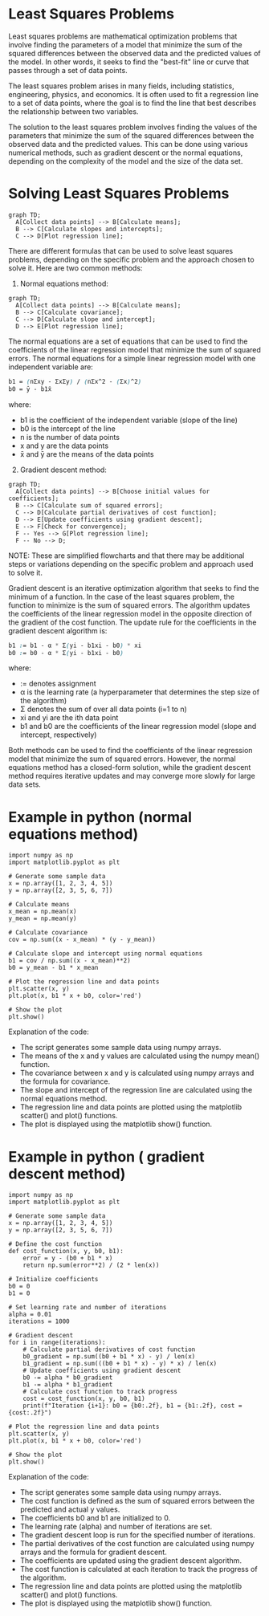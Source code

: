 # Least Squares Problems

Least squares problems are mathematical optimization problems that involve finding the parameters of a model that minimize the sum of the squared differences between the observed data and the predicted values of the model. In other words, it seeks to find the "best-fit" line or curve that passes through a set of data points.

The least squares problem arises in many fields, including statistics, engineering, physics, and economics. It is often used to fit a regression line to a set of data points, where the goal is to find the line that best describes the relationship between two variables.

The solution to the least squares problem involves finding the values of the parameters that minimize the sum of the squared differences between the observed data and the predicted values. This can be done using various numerical methods, such as gradient descent or the normal equations, depending on the complexity of the model and the size of the data set.

# Solving Least Squares Problems

```mermaid
graph TD;
  A[Collect data points] --> B[Calculate means];
  B --> C[Calculate slopes and intercepts];
  C --> D[Plot regression line];
```

There are different formulas that can be used to solve least squares problems, depending on the specific problem and the approach chosen to solve it. Here are two common methods:

1. Normal equations method:
```mermaid
graph TD;
  A[Collect data points] --> B[Calculate means];
  B --> C[Calculate covariance];
  C --> D[Calculate slope and intercept];
  D --> E[Plot regression line];
```

The normal equations are a set of equations that can be used to find the coefficients of the linear regression model that minimize the sum of squared errors. The normal equations for a simple linear regression model with one independent variable are:
```css
b1 = (nΣxy - ΣxΣy) / (nΣx^2 - (Σx)^2)
b0 = ȳ - b1x̄
```
where:

- b1 is the coefficient of the independent variable (slope of the line)
- b0 is the intercept of the line
- n is the number of data points
- x and y are the data points
- x̄ and ȳ are the means of the data points


2. Gradient descent method:
```mermaid
graph TD;
  A[Collect data points] --> B[Choose initial values for coefficients];
  B --> C[Calculate sum of squared errors];
  C --> D[Calculate partial derivatives of cost function];
  D --> E[Update coefficients using gradient descent];
  E --> F[Check for convergence];
  F -- Yes --> G[Plot regression line];
  F -- No --> D;
```
NOTE: These are simplified flowcharts and that there may be additional steps or variations depending on the specific problem and approach used to solve it.

Gradient descent is an iterative optimization algorithm that seeks to find the minimum of a function. In the case of the least squares problem, the function to minimize is the sum of squared errors. The algorithm updates the coefficients of the linear regression model in the opposite direction of the gradient of the cost function. The update rule for the coefficients in the gradient descent algorithm is:
```css
b1 := b1 - α * Σ(yi - b1xi - b0) * xi
b0 := b0 - α * Σ(yi - b1xi - b0)
```
where:

- := denotes assignment
- α is the learning rate (a hyperparameter that determines the step size of the algorithm)
- Σ denotes the sum of over all data points (i=1 to n)
- xi and yi are the ith data point
- b1 and b0 are the coefficients of the linear regression model (slope and intercept, respectively)

Both methods can be used to find the coefficients of the linear regression model that minimize the sum of squared errors. However, the normal equations method has a closed-form solution, while the gradient descent method requires iterative updates and may converge more slowly for large data sets.

# Example in python (normal equations method)

```
import numpy as np
import matplotlib.pyplot as plt

# Generate some sample data
x = np.array([1, 2, 3, 4, 5])
y = np.array([2, 3, 5, 6, 7])

# Calculate means
x_mean = np.mean(x)
y_mean = np.mean(y)

# Calculate covariance
cov = np.sum((x - x_mean) * (y - y_mean))

# Calculate slope and intercept using normal equations
b1 = cov / np.sum((x - x_mean)**2)
b0 = y_mean - b1 * x_mean

# Plot the regression line and data points
plt.scatter(x, y)
plt.plot(x, b1 * x + b0, color='red')

# Show the plot
plt.show()
```

Explanation of the code:

- The script generates some sample data using numpy arrays.
- The means of the x and y values are calculated using the numpy mean() function.
- The covariance between x and y is calculated using numpy arrays and the formula for covariance.
- The slope and intercept of the regression line are calculated using the normal equations method.
- The regression line and data points are plotted using the matplotlib scatter() and plot() functions.
- The plot is displayed using the matplotlib show() function.

# Example in python ( gradient descent method)

```
import numpy as np
import matplotlib.pyplot as plt

# Generate some sample data
x = np.array([1, 2, 3, 4, 5])
y = np.array([2, 3, 5, 6, 7])

# Define the cost function
def cost_function(x, y, b0, b1):
    error = y - (b0 + b1 * x)
    return np.sum(error**2) / (2 * len(x))

# Initialize coefficients
b0 = 0
b1 = 0

# Set learning rate and number of iterations
alpha = 0.01
iterations = 1000

# Gradient descent
for i in range(iterations):
    # Calculate partial derivatives of cost function
    b0_gradient = np.sum((b0 + b1 * x) - y) / len(x)
    b1_gradient = np.sum(((b0 + b1 * x) - y) * x) / len(x)
    # Update coefficients using gradient descent
    b0 -= alpha * b0_gradient
    b1 -= alpha * b1_gradient
    # Calculate cost function to track progress
    cost = cost_function(x, y, b0, b1)
    print(f"Iteration {i+1}: b0 = {b0:.2f}, b1 = {b1:.2f}, cost = {cost:.2f}")

# Plot the regression line and data points
plt.scatter(x, y)
plt.plot(x, b1 * x + b0, color='red')

# Show the plot
plt.show()
```

Explanation of the code:

- The script generates some sample data using numpy arrays.
- The cost function is defined as the sum of squared errors between the predicted and actual y values.
- The coefficients b0 and b1 are initialized to 0.
- The learning rate (alpha) and number of iterations are set.
- The gradient descent loop is run for the specified number of iterations.
- The partial derivatives of the cost function are calculated using numpy arrays and the formula for gradient descent.
- The coefficients are updated using the gradient descent algorithm.
- The cost function is calculated at each iteration to track the progress of the algorithm.
- The regression line and data points are plotted using the matplotlib scatter() and plot() functions.
- The plot is displayed using the matplotlib show() function.

